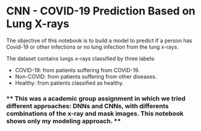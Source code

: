 # CNN - COVID-19 Prediction Based on Lung X-rays

The objective of this notebook is to build a model to predict if a person has Covid-19 or other infections or no lung infection from the lung x-rays.

The dataset contains lungs x-rays classified by three labels:
- COVID-19: from patients suffering from COVID-19.
- Non-COVID: from patients suffering from other diseases.
- Healthy: from patients classified as healthy.

### ** This was a academic group assignment in which we tried different approaches: DNNs and CNNs, with differents combinations of the x-ray and mask images. This notebook shows only my modeling approach. **
